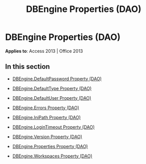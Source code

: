 ﻿---
title: DBEngine Properties (DAO)
TOCTitle: Properties
ms:assetid: 0aca1067-759b-41f4-9c17-affc7315a625
ms:mtpsurl: https://msdn.microsoft.com/library/Dn123648(v=office.15)
ms:contentKeyID: 52071290
ms.date: 09/18/2015
mtps_version: v=office.15
---

# DBEngine Properties (DAO)


**Applies to**: Access 2013 | Office 2013

## In this section

  - [DBEngine.DefaultPassword Property (DAO)](dbengine-defaultpassword-property-dao.md)

  - [DBEngine.DefaultType Property (DAO)](dbengine-defaulttype-property-dao.md)

  - [DBEngine.DefaultUser Property (DAO)](dbengine-defaultuser-property-dao.md)

  - [DBEngine.Errors Property (DAO)](dbengine-errors-property-dao.md)

  - [DBEngine.IniPath Property (DAO)](dbengine-inipath-property-dao.md)

  - [DBEngine.LoginTimeout Property (DAO)](dbengine-logintimeout-property-dao.md)

  - [DBEngine.Version Property (DAO)](dbengine-version-property-dao.md)

  - [DBEngine.Properties Property (DAO)](dbengine-properties-property-dao.md)

  - [DBEngine.Workspaces Property (DAO)](dbengine-workspaces-property-dao.md)


